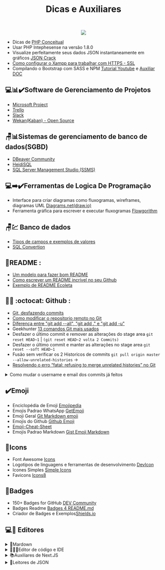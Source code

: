 
<h1 align="center">Dicas e Auxiliares</h1>

<br/>
<p align="center">
<img src="https://img.shields.io/badge/-GERAL-informational"/>
</p>

 - Dicas de [PHP Conceitual](https://github.com/maniero/SOpt/blob/master/PHP/Conceptual.md)
 - Usar PHP Intephesense na versão 1.8.0
 - Visualize perfeitamente seus dados JSON instantaneamente em gráficos [JSON Crack](https://jsoncrack.com/)
 - [Como configurar o Xampp para trabalhar com HTTPS - SSL](https://www.youtube.com/watch?v=0kvOQJj7gVk)
 - Compilando o Bootstrap com SASS e NPM [Tutorial Youtube](https://www.youtube.com/watch?v=VAet5wEoOWU&t) e [Auxiliar DOC](https://diegomariano.com/compilando-o-bootstrap-com-sass-e-npm/)

## 💻📊✔️Software de Gerenciamento de Projetos

- [Microsoft Project](https://project.microsoft.com/)
- [Trello](https://trello.com/)
- [Slack](https://slack.com/intl/pt-br)
- [Wekan(Kaban) - Open Source](https://github.com/wekan/wekan)


## 🪑📊Sistemas de gerenciamento de banco de dados(SGBD)

- [DBeaver Community](https://dbeaver.io/download/)
- [HeidiSQL](https://www.heidisql.com/download.php)
- [SQL Server Management Studio (SSMS)](https://learn.microsoft.com/en-us/sql/ssms/download-sql-server-management-studio-ssms?view=sql-server-ver16)


## 💻➡️✔️Ferramentas de Logica De Programação

- Interface para criar diagramas como fluxogramas, wireframes, diagramas UML [Diagrams.net(draw.io)](https://app.diagrams.net/)
- Ferramenta gráfica para escrever e executar fluxogramas  [Flowgorithm](http://www.flowgorithm.org/download/index.html)

## 🪑💹 Banco de dados
 
 - [Tipos de campos e exemplos de valores](http://www.fititnt.org/off/tipos-de-campos-e-exemplos-de-valores-empresas-em-sistemas-cnpj-cep.html)
 - [SQL Convertion](https://www.sqlines.com/online)
 
 
 ## 📄README :

- [Um modelo para fazer bom README](https://gist.github.com/lohhans/f8da0b147550df3f96914d3797e9fb89)
- [Como escrever um README incrível no seu Github](https://www.alura.com.br/artigos/escrever-bom-readme)
- [Exemplo de README Ecoleta](https://github.com/tgmarinho/README-ecoleta/blob/master/README.md)

 ## 👨‍💻	:octocat: Github :

- [Git, desfazendo commits](https://brorlandi.github.io/git-desfazendo-commits)
- [Como modificar o repositorio remoto no Git](https://wallacemaxters.com.br/blog/50/como-modificar-o-repositorio-remoto-no-git)
- [Diferença entre "git add --all", "git add ." e "git add -u"](https://pt.stackoverflow.com/questions/326160/diferen%C3%A7a-entre-git-add-all-git-add-e-git-add-u)
- Geekhunter [13 comandos Git mais usados](https://blog.geekhunter.com.br/comandos-git-mais-utilizados/#Git_add)
- Desfazer o último commit e remover as alterações do stage area `git reset HEAD~1` | `(git reset HEAD~2 volta 2 Commits)`
- Desfazer o último commit e manter as alterações no stage area  `git reset --soft HEAD~1`
- Fusão sem verificar os 2 Historicos de commits  `git pull origin master --allow-unrelated-histories` ->
- [Resolvendo o erro “fatal: refusing to merge unrelated histories” no Git](https://community.umbler.com/br/t/resolvendo-o-erro-fatal-refusing-to-merge-unrelated-histories-no-git/657)

<details>
  <summary>Como mudar o username e email dos commits já feitos</summary>
 <br>
<pre>
  <code class="language-git">
git filter-branch --env-filter '
EMAIL_ANTIGO="seu-email-antigo@example.com"
NOME_CORRETO="Nome correto"
EMAIL_CORRETO="seu-email-correto@example.com"
if [ "$GIT_COMMITTER_EMAIL" = "$EMAIL_ANTIGO" ]
then
    export GIT_COMMITTER_NAME="$NOME_CORRETO"
    export GIT_COMMITTER_EMAIL="$EMAIL_CORRETO"
fi
if [ "$GIT_AUTHOR_EMAIL" = "$EMAIL_ANTIGO" ]
then
    export GIT_AUTHOR_NAME="$NOME_CORRETO"
    export GIT_AUTHOR_EMAIL="$EMAIL_CORRETO"
fi
' --tag-name-filter cat -- --branches --tags
  </code>
</pre>

</details>



## ✔️Emoji

- Enciclopédia de Emoji [Emojipedia](https://emojipedia.org/)
- Emojis Padrao WhatsApp [GetEmoji](https://getemoji.com/)
- Emoji Geral [Git Markdown emoji](https://itinerant.tistory.com/60)
- Emojis do Github [Github Emoji](https://github.com/StylishThemes/GitHub-Dark/wiki/Emoji)
- [Emoji-Cheat-Sheet](https://github.com/ikatyang/emoji-cheat-sheet)
- Emojis Padrao Markdown [Gist Emoji Markdown](https://gist.github.com/rxaviers/7360908)
 
## 📍Icons

- Font Awesome [Icons](https://fontawesome.com/icons)
- Logotipos de linguagens e ferramentas de desenvolvimento [DevIcon](https://github.com/devicons/devicon/tree/master/icons)
- Icones Simples [Simple Icons](https://simpleicons.org/)
- Favicons [Icons8](https://icons8.com.br/icons/set/popular)

## 🔖Badges

- 150+ Badges for GitHub [DEV Community](https://dev.to/envoy_/150-badges-for-github-pnk)
- Badges Readme [Badges 4 README.md](https://github.com/alexandresanlim/Badges4-README.md-Profile)
- Criador de Badges e Exemplos[Shields.io](https://shields.io/)


## 💻🧾 Editores

<details>
  <summary>📌Mardown</summary>
 <br>

- Editor e Auxiliador Online de Markdown [Readme.SO](https://readme.so/pt/editor)
- Editor de Markdown no navegador [StackEdit](https://stackedit.io/)
- Editor Online [Dillinger](https://dillinger.io/)
- Editor de Markdown Software [Typora](https://typora.io/)
 
</details>


<details>
  <summary>👨🏻‍💻Editor de código e IDE</summary>
 <br>

- IDE abrangente para desenvolvedores .NET e C++ [Visual Studio 2022](https://visualstudio.microsoft.com/pt-br/vs/)
- Editor de Código-Fonte excelente para Web [Visual Studio Code](https://code.visualstudio.com/)
- Editor de texto [Notepad++](https://notepad-plus-plus.org/downloads/)
- Editor de Código-Fonte Multi-Plataforma [Sublime Text](https://www.sublimetext.com/)
- IDE Python [PyCharm](https://www.jetbrains.com/pt-br/pycharm/)
 
</details>

<details>
  <summary>📚Auxiliares de Next.JS</summary>
 <br>

- Authentication for Next.js [NextAuth.js ](https://next-auth.js.org/)
- Ferramenta de banco de dados ORM [Prisma.IO](https://www.prisma.io/) 
- Criar sua biblioteca de componentes [shadcn/ui](https://ui.shadcn.com/)
- Biblioteca de componentes para React [Chakra UI](https://chakra-ui.com/)
- Biblioteca de componentes para o framework CSS Tailwind CSS [daisyUI](https://daisyui.com/)
- Framework de CSS [Tailwind CSS](https://tailwindcss.com/)
- Coleção de componentes para criar e-mails [React Email](https://react.email/) 
 
</details>



<details>
  <summary>📍Leitores de JSON</summary>
 <br>

- JSON Crack [JSONCrack](https://jsoncrack.com)

</details>
